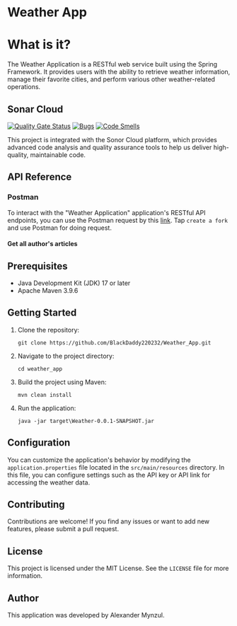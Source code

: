 # Weather App

# What is it?

The Weather Application is a RESTful web service built using the Spring Framework. It provides users with the ability to retrieve weather information, manage their favorite cities, and perform various other weather-related operations.

## Sonar Cloud

[![Quality Gate Status](https://sonarcloud.io/api/project_badges/measure?project=BlackDaddy220232_Weather-App&metric=alert_status)](https://sonarcloud.io/summary/new_code?id=BlackDaddy220232_Weather-App)
[![Bugs](https://sonarcloud.io/api/project_badges/measure?project=BlackDaddy220232_Weather-App&metric=bugs)](https://sonarcloud.io/summary/new_code?id=BlackDaddy220232_Weather-App)
[![Code Smells](https://sonarcloud.io/api/project_badges/measure?project=BlackDaddy220232_Weather-App&metric=code_smells)](https://sonarcloud.io/summary/new_code?id=BlackDaddy220232_Weather-App)

This project is integrated with the Sonor Cloud platform, which provides advanced code analysis and quality assurance tools to help us deliver high-quality, maintainable code.

## API Reference
### Postman
To interact with the "Weather Application" application's RESTful API endpoints, you can use the Postman request by this [link](https://www.postman.com/material-saganist-75818563/workspace/weather/overview?ctx=settings). Tap ```create a fork``` and use Postman for doing request.
#### Get all author's articles

## Prerequisites

- Java Development Kit (JDK) 17 or later
- Apache Maven 3.9.6

## Getting Started

1. Clone the repository:
   ```
   git clone https://github.com/BlackDaddy220232/Weather_App.git
   ``` 
3. Navigate to the project directory:
   ```
   cd weather_app
   ```
5. Build the project using Maven:
   ```
   mvn clean install
   ```
7. Run the application:
   ```
   java -jar target\Weather-0.0.1-SNAPSHOT.jar
   ```
## Configuration

You can customize the application's behavior by modifying the `application.properties` file located in the `src/main/resources` directory. In this file, you can configure settings such as the API key or API link for accessing the weather data.

## Contributing

Contributions are welcome! If you find any issues or want to add new features, please submit a pull request.

## License

This project is licensed under the MIT License. See the `LICENSE` file for more information.

## Author

This application was developed by Alexander Mynzul.

